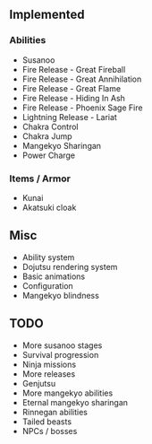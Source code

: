 ## Implemented

### Abilities
- Susanoo
- Fire Release - Great Fireball
- Fire Release - Great Annihilation
- Fire Release - Great Flame
- Fire Release - Hiding In Ash
- Fire Release - Phoenix Sage Fire
- Lightning Release - Lariat
- Chakra Control
- Chakra Jump
- Mangekyo Sharingan
- Power Charge

### Items / Armor
- Kunai
- Akatsuki cloak

## Misc
- Ability system
- Dojutsu rendering system
- Basic animations
- Configuration
- Mangekyo blindness

## TODO
- More susanoo stages
- Survival progression
- Ninja missions
- More releases
- Genjutsu
- More mangekyo abilities
- Eternal mangekyo sharingan
- Rinnegan abilities
- Tailed beasts
- NPCs / bosses
